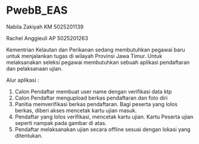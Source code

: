 # PwebB_EAS

<p> Nabila Zakiyah KM     5025201139 </p>
<p> Rachel Anggieuli AP   5025201263 </p>

Kementrian Kelautan dan Perikanan sedang membutuhkan pegawai baru untuk menjalankan tugas di wilayah Provinsi Jawa Timur. Untuk melaksanakan seleksi pegawai membutuhkan sebuah aplikasi pendaftaran dan pelaksanaan ujian.

Alur aplikasi :
1. Calon Pendaftar membuat user name dengan verifikasi data ktp
2. Calon Pendaftar mengupload berkas pendaftaran dan foto diri
3. Panitia memverifikasi berkas pendaftaran. Bagi peserta yang lolos berkas, diberi akses mencetak kartu ujian masuk.
4. Pendaftar yang lolos verifikasi, mencetak kartu ujian. Kartu Peserta ujian seperti nampak pada gambar di atas.
5. Pendaftar melaksanakan ujian secara offline sesuai dengan lokasi yang ditentukan.

